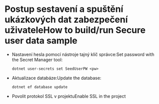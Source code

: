 # <a name="how-to-buildrun-secure-user-data-sample"></a><span data-ttu-id="eae4a-101">Postup sestavení a spuštění ukázkových dat zabezpečení uživatele</span><span class="sxs-lookup"><span data-stu-id="eae4a-101">How to build/run Secure user data sample</span></span>

* <span data-ttu-id="eae4a-102">Nastavení hesla pomocí nástroje tajný klíč správce:</span><span class="sxs-lookup"><span data-stu-id="eae4a-102">Set password with the Secret Manager tool:</span></span>

  `dotnet user-secrets set SeedUserPW <pw>`

* <span data-ttu-id="eae4a-103">Aktualizace databáze:</span><span class="sxs-lookup"><span data-stu-id="eae4a-103">Update the database:</span></span>

    `dotnet ef database update`

* <span data-ttu-id="eae4a-104">Povolit protokol SSL v projektu</span><span class="sxs-lookup"><span data-stu-id="eae4a-104">Enable SSL in the project</span></span>